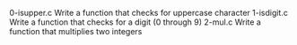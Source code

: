 0-isupper.c Write a function that checks for uppercase character
1-isdigit.c Write a function that checks for a digit (0 through 9)
2-mul.c Write a function that multiplies two integers

